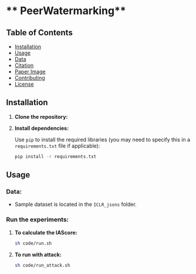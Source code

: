 # ** PeerWatermarking**


## **Table of Contents**

- [Installation](#installation)
- [Usage](#usage)
- [Data](#data)
- [Citation](#citation)
- [Paper Image](#paper-image)
- [Contributing](#contributing)
- [License](#license)


## **Installation**

1. **Clone the repository:**

2. **Install dependencies:**

    Use `pip` to install the required libraries (you may need to specify this in a `requirements.txt` file if applicable):

    ```bash
    pip install -r requirements.txt
    ```

## **Usage**

### **Data:**

- Sample dataset is located in the `ICLR_jsons` folder.

### **Run the experiments:**

1. **To calculate the IAScore:**

    ```bash
    sh code/run.sh
    ```

2. **To run with attack:**

    ```bash
    sh code/run_attack.sh
    ```

